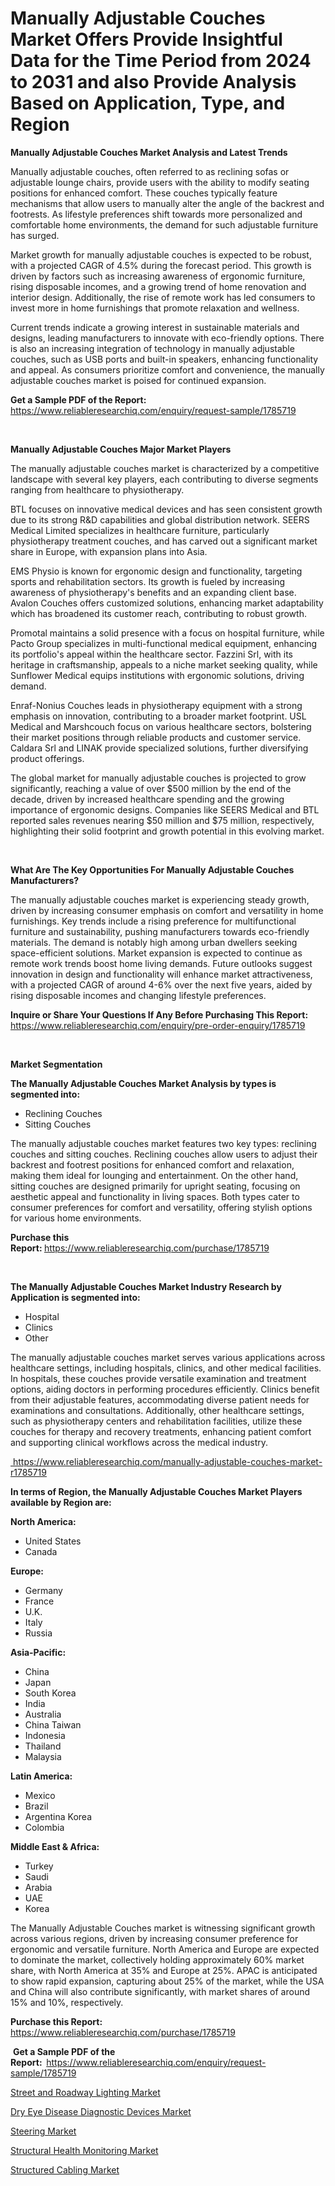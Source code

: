 <p><h1>Manually Adjustable Couches Market Offers Provide Insightful Data for the Time Period from 2024 to 2031 and also Provide Analysis Based on Application, Type, and Region</h1></p><p><strong>Manually Adjustable Couches Market Analysis and Latest Trends</strong></p>
<p><p>Manually adjustable couches, often referred to as reclining sofas or adjustable lounge chairs, provide users with the ability to modify seating positions for enhanced comfort. These couches typically feature mechanisms that allow users to manually alter the angle of the backrest and footrests. As lifestyle preferences shift towards more personalized and comfortable home environments, the demand for such adjustable furniture has surged.</p><p>Market growth for manually adjustable couches is expected to be robust, with a projected CAGR of 4.5% during the forecast period. This growth is driven by factors such as increasing awareness of ergonomic furniture, rising disposable incomes, and a growing trend of home renovation and interior design. Additionally, the rise of remote work has led consumers to invest more in home furnishings that promote relaxation and wellness.</p><p>Current trends indicate a growing interest in sustainable materials and designs, leading manufacturers to innovate with eco-friendly options. There is also an increasing integration of technology in manually adjustable couches, such as USB ports and built-in speakers, enhancing functionality and appeal. As consumers prioritize comfort and convenience, the manually adjustable couches market is poised for continued expansion.</p></p>
<p><strong>Get a Sample PDF of the Report:&nbsp;</strong> <a href="https://www.reliableresearchiq.com/enquiry/request-sample/1785719?utm_campaign=123&utm_medium=2&utm_source=Github&utm_content=ia&utm_term=19122024&utm_id=manually-adjustable-couches">https://www.reliableresearchiq.com/enquiry/request-sample/1785719</a></p>
<p>&nbsp;</p>
<p><strong>Manually Adjustable Couches Major Market Players</strong></p>
<p><p>The manually adjustable couches market is characterized by a competitive landscape with several key players, each contributing to diverse segments ranging from healthcare to physiotherapy. </p><p>BTL focuses on innovative medical devices and has seen consistent growth due to its strong R&D capabilities and global distribution network. SEERS Medical Limited specializes in healthcare furniture, particularly physiotherapy treatment couches, and has carved out a significant market share in Europe, with expansion plans into Asia.</p><p>EMS Physio is known for ergonomic design and functionality, targeting sports and rehabilitation sectors. Its growth is fueled by increasing awareness of physiotherapy's benefits and an expanding client base. Avalon Couches offers customized solutions, enhancing market adaptability which has broadened its customer reach, contributing to robust growth.</p><p>Promotal maintains a solid presence with a focus on hospital furniture, while Pacto Group specializes in multi-functional medical equipment, enhancing its portfolio's appeal within the healthcare sector. Fazzini Srl, with its heritage in craftsmanship, appeals to a niche market seeking quality, while Sunflower Medical equips institutions with ergonomic solutions, driving demand.</p><p>Enraf-Nonius Couches leads in physiotherapy equipment with a strong emphasis on innovation, contributing to a broader market footprint. USL Medical and Marshcouch focus on various healthcare sectors, bolstering their market positions through reliable products and customer service. Caldara Srl and LINAK provide specialized solutions, further diversifying product offerings.</p><p>The global market for manually adjustable couches is projected to grow significantly, reaching a value of over $500 million by the end of the decade, driven by increased healthcare spending and the growing importance of ergonomic designs. Companies like SEERS Medical and BTL reported sales revenues nearing $50 million and $75 million, respectively, highlighting their solid footprint and growth potential in this evolving market.</p></p>
<p>&nbsp;</p>
<p><strong>What Are The Key Opportunities For Manually Adjustable Couches Manufacturers?</strong></p>
<p><p>The manually adjustable couches market is experiencing steady growth, driven by increasing consumer emphasis on comfort and versatility in home furnishings. Key trends include a rising preference for multifunctional furniture and sustainability, pushing manufacturers towards eco-friendly materials. The demand is notably high among urban dwellers seeking space-efficient solutions. Market expansion is expected to continue as remote work trends boost home living demands. Future outlooks suggest innovation in design and functionality will enhance market attractiveness, with a projected CAGR of around 4-6% over the next five years, aided by rising disposable incomes and changing lifestyle preferences.</p></p>
<p><strong>Inquire or Share Your Questions If Any Before Purchasing This Report:</strong> <a href="https://www.reliableresearchiq.com/enquiry/pre-order-enquiry/1785719?utm_campaign=123&utm_medium=2&utm_source=Github&utm_content=ia&utm_term=19122024&utm_id=manually-adjustable-couches">https://www.reliableresearchiq.com/enquiry/pre-order-enquiry/1785719</a></p>
<p>&nbsp;</p>
<p><strong>Market Segmentation</strong></p>
<p><strong>The Manually Adjustable Couches Market Analysis by types is segmented into:</strong></p>
<p><ul><li>Reclining Couches</li><li>Sitting Couches</li></ul></p>
<p><p>The manually adjustable couches market features two key types: reclining couches and sitting couches. Reclining couches allow users to adjust their backrest and footrest positions for enhanced comfort and relaxation, making them ideal for lounging and entertainment. On the other hand, sitting couches are designed primarily for upright seating, focusing on aesthetic appeal and functionality in living spaces. Both types cater to consumer preferences for comfort and versatility, offering stylish options for various home environments.</p></p>
<p><strong>Purchase this Report:&nbsp;</strong><a href="https://www.reliableresearchiq.com/purchase/1785719?utm_campaign=123&utm_medium=2&utm_source=Github&utm_content=ia&utm_term=19122024&utm_id=manually-adjustable-couches">https://www.reliableresearchiq.com/purchase/1785719</a></p>
<p>&nbsp;</p>
<p><strong>The Manually Adjustable Couches Market Industry Research by Application is segmented into:</strong></p>
<p><ul><li>Hospital</li><li>Clinics</li><li>Other</li></ul></p>
<p><p>The manually adjustable couches market serves various applications across healthcare settings, including hospitals, clinics, and other medical facilities. In hospitals, these couches provide versatile examination and treatment options, aiding doctors in performing procedures efficiently. Clinics benefit from their adjustable features, accommodating diverse patient needs for examinations and consultations. Additionally, other healthcare settings, such as physiotherapy centers and rehabilitation facilities, utilize these couches for therapy and recovery treatments, enhancing patient comfort and supporting clinical workflows across the medical industry.</p></p>
<p><a href="https://www.reliableresearchiq.com/manually-adjustable-couches-market-r1785719?utm_campaign=123&utm_medium=2&utm_source=Github&utm_content=ia&utm_term=19122024&utm_id=manually-adjustable-couches">&nbsp;https://www.reliableresearchiq.com/manually-adjustable-couches-market-r1785719</a></p>
<p><strong>In terms of Region, the Manually Adjustable Couches Market Players available by Region are:</strong></p>
<p>
    <p> <strong> North America: </strong>
        <ul>
            <li>United States</li>
            <li>Canada</li>
        </ul>
        </p> 
    <p> <strong> Europe: </strong>
        <ul>
            <li>Germany</li>
            <li>France</li>
            <li>U.K.</li>
            <li>Italy</li>
            <li>Russia</li>
        </ul>
        </p> 
    <p> <strong> Asia-Pacific: </strong>
        <ul>
            <li>China</li>
            <li>Japan</li>
            <li>South Korea</li>
            <li>India</li>
            <li>Australia</li>
            <li>China Taiwan</li>
            <li>Indonesia</li>
            <li>Thailand</li>
            <li>Malaysia</li>
        </ul>
        </p> 
    <p> <strong> Latin America: </strong>
        <ul>
            <li>Mexico</li>
            <li>Brazil</li>
            <li>Argentina Korea</li>
            <li>Colombia</li>
        </ul>
        </p> 
    <p> <strong> Middle East & Africa: </strong>
        <ul>
            <li>Turkey</li>
            <li>Saudi</li>
            <li>Arabia</li>
            <li>UAE</li>
            <li>Korea</li>
        </ul>
    </p>
    </p>
<p><p>The Manually Adjustable Couches market is witnessing significant growth across various regions, driven by increasing consumer preference for ergonomic and versatile furniture. North America and Europe are expected to dominate the market, collectively holding approximately 60% market share, with North America at 35% and Europe at 25%. APAC is anticipated to show rapid expansion, capturing about 25% of the market, while the USA and China will also contribute significantly, with market shares of around 15% and 10%, respectively.</p></p>
<p><strong>Purchase this Report: </strong><a href="https://www.reliableresearchiq.com/purchase/1785719?utm_campaign=123&utm_medium=2&utm_source=Github&utm_content=ia&utm_term=19122024&utm_id=manually-adjustable-couches">https://www.reliableresearchiq.com/purchase/1785719</a></p>
<p>&nbsp;<strong>Get a Sample PDF of the Report:&nbsp;&nbsp;</strong><a href="https://www.reliableresearchiq.com/enquiry/request-sample/1785719?utm_campaign=123&utm_medium=2&utm_source=Github&utm_content=ia&utm_term=19122024&utm_id=manually-adjustable-couches">https://www.reliableresearchiq.com/enquiry/request-sample/1785719</a></p>
<p><strong></strong></p>
<p><p><a href="https://www.linkedin.com/pulse/street-roadway-lighting-market-report-offers-financial-analysis-4pbwf?utm_campaign=123&utm_medium=2&utm_source=Github&utm_content=ia&utm_term=19122024&utm_id=manually-adjustable-couches">Street and Roadway Lighting Market</a></p><p><a href="https://www.linkedin.com/pulse/in-depth-analysis-global-dry-eye-disease-diagnostic-devices-smrae?utm_campaign=123&utm_medium=2&utm_source=Github&utm_content=ia&utm_term=19122024&utm_id=manually-adjustable-couches">Dry Eye Disease Diagnostic Devices Market</a></p><p><a href="https://www.linkedin.com/pulse/global-steering-market-insights-growth-pricing-trends-114-cagr-zpkrf?utm_campaign=123&utm_medium=2&utm_source=Github&utm_content=ia&utm_term=19122024&utm_id=manually-adjustable-couches">Steering Market</a></p><p><a href="https://www.linkedin.com/pulse/analysis-forecast-growing-demand-structural-health-monitoring-rrjlf?utm_campaign=123&utm_medium=2&utm_source=Github&utm_content=ia&utm_term=19122024&utm_id=manually-adjustable-couches">Structural Health Monitoring Market</a></p><p><a href="https://www.linkedin.com/pulse/global-structured-cabling-market-analysis-projected-scope-size-0zu2f?utm_campaign=123&utm_medium=2&utm_source=Github&utm_content=ia&utm_term=19122024&utm_id=manually-adjustable-couches">Structured Cabling Market</a></p></p>